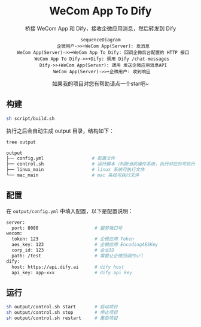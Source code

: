 <div align="center">
<h1>WeCom App To Dify</h1>

桥接 WeCom App 和 Dify，接收企微应用消息，然后转发到 Dify

```mermaid
sequenceDiagram
  企微用户->>+WeCom App(Server): 发消息
  WeCom App(Server)->>+WeCom App To Dify: 回调企微后台配置的 HTTP 接口
  WeCom App To Dify->>+Dify: 调用 Dify /chat-messages 
  Dify->>+WeCom App(Server): 调用 发送企微应用消息API
  WeCom App(Server)->>+企微用户: 收到响应 
```

如果我的项目对您有帮助请点一个star吧~

</div>

## 构建

```bash
sh script/build.sh
```

执行之后会自动生成 output 目录，结构如下：

```bash
tree output

output
├── config.yml                  # 配置文件
├── control.sh                  # 运行脚本（判断当前操作系统，执行对应的可执行文件）
├── linux_main                  # linux 系统可执行文件
└── mac_main                    # mac 系统可执行文件
```

## 配置

在 `output/config.yml` 中填入配置，以下是配置说明：

```bash
server:
  port: 8080                     # 服务端口号
wecom:
  token: 123                     # 企微应用 Token
  aes_key: 123                   # 企微应用 EncodingAESKey
  corp_id: 123                   # 企业ID
  path: /test                    # 需要让企微回调的url
dify:
  host: https://api.dify.ai      # dify host
  api_key: app-xxx               # dify api key
```

## 运行

```bash
sh output/control.sh start       # 启动项目
sh output/control.sh stop        # 停止项目
sh output/control.sh restart     # 重启项目
```

